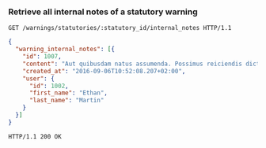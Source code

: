 ### Retrieve all internal notes of a statutory warning

```http
GET /warnings/statutories/:statutory_id/internal_notes HTTP/1.1
```

```json
{
  "warning_internal_notes": [{
    "id": 1007,
    "content": "Aut quibusdam natus assumenda. Possimus reiciendis dicta vel aut. Quis et quibusdam reprehenderit quis officiis ut eaque.",
    "created_at": "2016-09-06T10:52:08.207+02:00",
    "user": {
      "id": 1002,
      "first_name": "Ethan",
      "last_name": "Martin"
    }
  }]
}
```

```http
HTTP/1.1 200 OK
```
